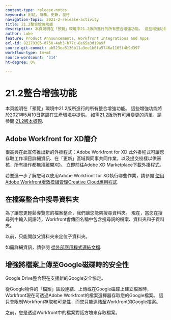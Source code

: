 ```yaml
---
content-type: release-notes
keywords: 附註，每季，更新，發行
navigation-topic: 2021-2-release-activity
title: 21.2整合增強功能
description: 本頁說明在「預覽」環境中21.2版所進行的所有整合增強功能。 這些增強功能將於2021年5月10日當周在生產環境中提供。 如需21.2版所有可用變更的清單，請參閱21.2版本概觀。
author: Luke
feature: Product Announcements, Workfront Integrations and Apps
exl-id: 82279305-d758-4ab3-b77c-8e65a3d19a9f
source-git-commit: ab523ea5136b11a3ee1b6fa5746a1165f4b9d397
workflow-type: tm+mt
source-wordcount: '314'
ht-degree: 0%

---
```


# 21.2整合增強功能

本頁說明在「預覽」環境中21.2版所進行的所有整合增強功能。 這些增強功能將於2021年5月10日當周在生產環境中提供。 如需21.2版所有可用變更的清單，請參閱 [21.2版本概觀](../../../product-announcements/product-releases/21.2-release-activity/21-2-release-overview.md).

## Adobe Workfront for XD簡介

很高興在此宣佈推出新的外掛程式：Adobe Workfront for XD 此外掛程式可讓您存取工作項目詳細資訊、在「更新」區域與同事共同作業，以及提交校樣以供審核，所有操作都無須離開XD。 立即前往Adobe XD Marketplace下載外掛程式。

若要進一步了解您可以使用Adobe Workfront for XD執行哪些作業，請參閱 [使用Adobe Workfront增效模組管理Creative Cloud應用程式](/help/quicksilver/workfront-integrations-and-apps/adobe-workfront-for-creative-cloud/wf-cc-manage-work-toc.md).


## 在檔案整合中搜尋資料夾

為了讓您更輕鬆導覽您的檔案整合，我們讓您能夠搜尋資料夾。 現在，當您在搜尋列中輸入詞語時，Workfront會傳回名稱中包含搜尋詞的檔案、資料夾和子資料夾。

以前，只能開啟父資料夾來定位子資料夾。

如需詳細資訊，請參閱 [從外部應用程式連結文檔](../../../documents/adding-documents-to-workfront/link-documents-from-external-apps.md).

## 增強將檔案上傳至Google磁碟時的安全性

Google Drive整合現在支援新的Google安全協定。

從Google物件的「檔案」區段連結、上傳或在Google磁碟上建立檔案時，Workfront現在可透過Adobe Workfront的檔案選擇器存取您的Google檔案。 這只會限制Workfront存取和可見性，而您只能連結至Workfront的Google檔案。

之前，您是透過Workfront中的檔案對話方塊來存取檔案。

